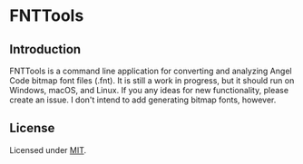 # FNTTools
## Introduction
FNTTools is a command line application for converting and analyzing Angel Code bitmap font files (.fnt). It is still a work in progress, but it should run on Windows, macOS, and Linux. If you any ideas for new functionality, please create an issue. I don't intend to add generating bitmap fonts, however.

## License
Licensed under [MIT](LICENSE).